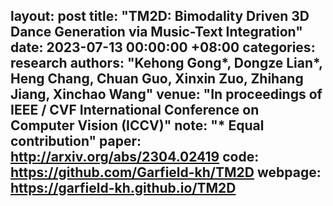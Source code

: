 
layout: post
title:  "TM2D: Bimodality Driven 3D Dance Generation via Music-Text Integration"
date: 2023-07-13 00:00:00 +08:00
categories: research
authors: "Kehong Gong*, Dongze Lian*, <strong>Heng Chang</strong>, Chuan Guo, Xinxin Zuo, Zhihang Jiang, Xinchao Wang"
venue: "In proceedings of IEEE / CVF International Conference on Computer Vision (<strong>ICCV</strong>)"
note: "* Equal contribution" 
paper: http://arxiv.org/abs/2304.02419 
code: https://github.com/Garfield-kh/TM2D
webpage: https://garfield-kh.github.io/TM2D
---
